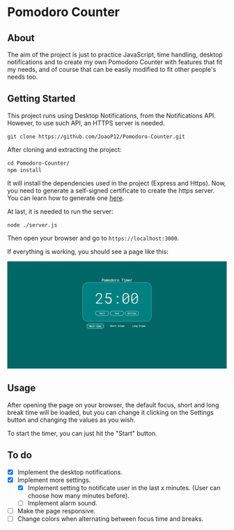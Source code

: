# Pomodoro Counter

## About
The aim of the project is just to practice JavaScript, time handling, desktop notifications and to create my own Pomodoro Counter with features that fit my needs, and of course that can be easily modified to fit other people's needs too.

## Getting Started

This project runs using Desktop Notifications, from the Notifications API. However, to use such API, an HTTPS server is needed.
```
git clone https://github.com/JoaoP12/Pomodoro-Counter.git
```
After cloning and extracting the project:
```
cd Pomodoro-Counter/
npm install
```
It will install the dependencies used in the project (Express and Https).
Now, you need to generate a self-signed certificate to create the https server.
You can learn how to generate one [here](https://devcenter.heroku.com/articles/ssl-certificate-self).

At last, it is needed to run the server:
```
node ./server.js
```
Then open your browser and go to ```https://localhost:3000```.

If everything is working, you should see a page like this:

![image](https://github.com/JoaoP12/Pomodoro-Counter/blob/master/page_image.PNG)

## Usage

After opening the page on your browser, the default focus, short and long break time will be loaded, but you can change it clicking on the Settings button and changing the values as you wish.

To start the timer, you can just hit the "Start" button.

## To do
- [x] Implement the desktop notifications.
- [x] Implement more settings.
    - [x] Implement setting to notificate user in the last x minutes. (User can choose how many minutes before).
    - [ ] Implement alarm sound.
- [ ] Make the page responsive.
- [ ] Change colors when alternating between focus time and breaks.
